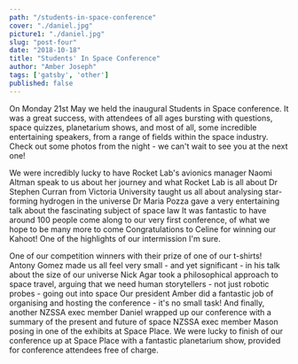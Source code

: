 ```yaml
---
path: "/students-in-space-conference"
cover: "./daniel.jpg"
picture1: "./daniel.jpg"
slug: "post-four"
date: "2018-10-18"
title: "Students' In Space Conference"
author: "Amber Joseph"
tags: ['gatsby', 'other']
published: false
---
```

On Monday 21st May we held the inaugural Students in Space conference. It was a great success, with attendees of all ages bursting with questions, space quizzes, planetarium shows, and most of all, some incredible entertaining speakers, from a range of fields within the space industry. Check out some photos from the night - we can't wait to see you at the next one!

We were incredibly lucky to have Rocket Lab's avionics manager Naomi Altman speak to us about her journey and what Rocket Lab is all about
Dr Stephen Curran from Victoria University taught us all about analysing star-forming hydrogen in the universe 
Dr Maria Pozza gave a very entertaining talk about the fascinating subject of space law
It was fantastic to have around 100 people come along to our very first conference, of what we hope to be many more to come
Congratulations to Celine for winning our Kahoot! One of the highlights of our intermission I'm sure.

One of our competition winners with their prize of one of our t-shirts!
Antony Gomez made us all feel very small - and yet significant - in his talk about the size of our universe 
Nick Agar took a philosophical approach to space travel, arguing that we need human storytellers - not just robotic probes - going out into space 
Our president Amber did a fantastic job of organising and hosting the conference - it's no small task! 
And finally, another NZSSA exec member Daniel wrapped up our conference with a summary of the present and future of space
NZSSA exec member Mason posing in one of the exhibits at Space Place. We were lucky to finish of our conference up at Space Place with a fantastic planetarium show, provided for conference attendees free of charge.

 
